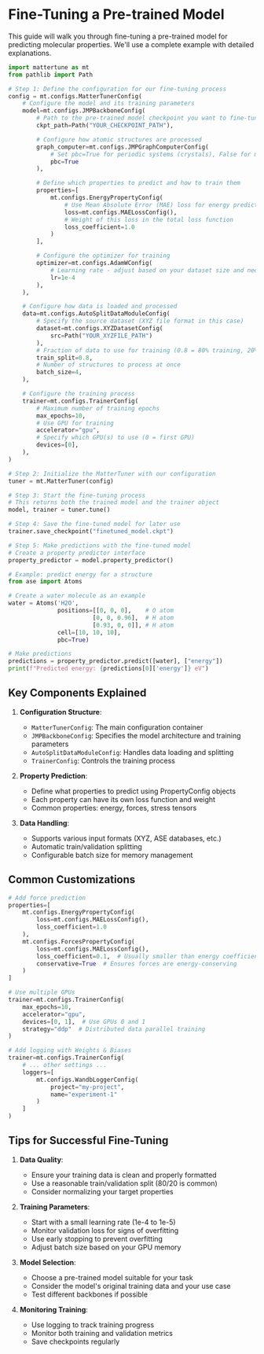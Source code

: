# Fine-Tuning a Pre-trained Model

This guide will walk you through fine-tuning a pre-trained model for predicting molecular properties. We'll use a complete example with detailed explanations.

```python
import mattertune as mt
from pathlib import Path

# Step 1: Define the configuration for our fine-tuning process
config = mt.configs.MatterTunerConfig(
    # Configure the model and its training parameters
    model=mt.configs.JMPBackboneConfig(
        # Path to the pre-trained model checkpoint you want to fine-tune
        ckpt_path=Path("YOUR_CHECKPOINT_PATH"),

        # Configure how atomic structures are processed
        graph_computer=mt.configs.JMPGraphComputerConfig(
            # Set pbc=True for periodic systems (crystals), False for molecules
            pbc=True
        ),

        # Define which properties to predict and how to train them
        properties=[
            mt.configs.EnergyPropertyConfig(
                # Use Mean Absolute Error (MAE) loss for energy prediction
                loss=mt.configs.MAELossConfig(),
                # Weight of this loss in the total loss function
                loss_coefficient=1.0
            )
        ],

        # Configure the optimizer for training
        optimizer=mt.configs.AdamWConfig(
            # Learning rate - adjust based on your dataset size and needs
            lr=1e-4
        ),
    ),

    # Configure how data is loaded and processed
    data=mt.configs.AutoSplitDataModuleConfig(
        # Specify the source dataset (XYZ file format in this case)
        dataset=mt.configs.XYZDatasetConfig(
            src=Path("YOUR_XYZFILE_PATH")
        ),
        # Fraction of data to use for training (0.8 = 80% training, 20% validation)
        train_split=0.8,
        # Number of structures to process at once
        batch_size=4,
    ),

    # Configure the training process
    trainer=mt.configs.TrainerConfig(
        # Maximum number of training epochs
        max_epochs=10,
        # Use GPU for training
        accelerator="gpu",
        # Specify which GPU(s) to use (0 = first GPU)
        devices=[0],
    ),
)

# Step 2: Initialize the MatterTuner with our configuration
tuner = mt.MatterTuner(config)

# Step 3: Start the fine-tuning process
# This returns both the trained model and the trainer object
model, trainer = tuner.tune()

# Step 4: Save the fine-tuned model for later use
trainer.save_checkpoint("finetuned_model.ckpt")

# Step 5: Make predictions with the fine-tuned model
# Create a property predictor interface
property_predictor = model.property_predictor()

# Example: predict energy for a structure
from ase import Atoms

# Create a water molecule as an example
water = Atoms('H2O',
              positions=[[0, 0, 0],    # O atom
                        [0, 0, 0.96],  # H atom
                        [0.93, 0, 0]], # H atom
              cell=[10, 10, 10],
              pbc=True)

# Make predictions
predictions = property_predictor.predict([water], ["energy"])
print(f"Predicted energy: {predictions[0]['energy']} eV")
```

## Key Components Explained

1. **Configuration Structure**:
   - `MatterTunerConfig`: The main configuration container
   - `JMPBackboneConfig`: Specifies the model architecture and training parameters
   - `AutoSplitDataModuleConfig`: Handles data loading and splitting
   - `TrainerConfig`: Controls the training process

2. **Property Prediction**:
   - Define what properties to predict using PropertyConfig objects
   - Each property can have its own loss function and weight
   - Common properties: energy, forces, stress tensors

3. **Data Handling**:
   - Supports various input formats (XYZ, ASE databases, etc.)
   - Automatic train/validation splitting
   - Configurable batch size for memory management

## Common Customizations

```python
# Add force prediction
properties=[
    mt.configs.EnergyPropertyConfig(
        loss=mt.configs.MAELossConfig(),
        loss_coefficient=1.0
    ),
    mt.configs.ForcesPropertyConfig(
        loss=mt.configs.MAELossConfig(),
        loss_coefficient=0.1,  # Usually smaller than energy coefficient
        conservative=True  # Ensures forces are energy-conserving
    )
]

# Use multiple GPUs
trainer=mt.configs.TrainerConfig(
    max_epochs=10,
    accelerator="gpu",
    devices=[0, 1],  # Use GPUs 0 and 1
    strategy="ddp"  # Distributed data parallel training
)

# Add logging with Weights & Biases
trainer=mt.configs.TrainerConfig(
    # ... other settings ...
    loggers=[
        mt.configs.WandbLoggerConfig(
            project="my-project",
            name="experiment-1"
        )
    ]
)
```

## Tips for Successful Fine-Tuning

1. **Data Quality**:
   - Ensure your training data is clean and properly formatted
   - Use a reasonable train/validation split (80/20 is common)
   - Consider normalizing your target properties

2. **Training Parameters**:
   - Start with a small learning rate (1e-4 to 1e-5)
   - Monitor validation loss for signs of overfitting
   - Use early stopping to prevent overfitting
   - Adjust batch size based on your GPU memory

3. **Model Selection**:
   - Choose a pre-trained model suitable for your task
   - Consider the model's original training data and your use case
   - Test different backbones if possible

4. **Monitoring Training**:
   - Use logging to track training progress
   - Monitor both training and validation metrics
   - Save checkpoints regularly
